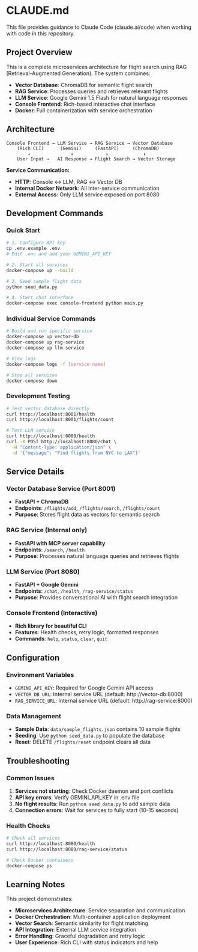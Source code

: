 # CLAUDE.md

This file provides guidance to Claude Code (claude.ai/code) when working with code in this repository.

## Project Overview

This is a complete microservices architecture for flight search using RAG (Retrieval-Augmented Generation). The system combines:
- **Vector Database**: ChromaDB for semantic flight search
- **RAG Service**: Processes queries and retrieves relevant flights  
- **LLM Service**: Google Gemini 1.5 Flash for natural language responses
- **Console Frontend**: Rich-based interactive chat interface
- **Docker**: Full containerization with service orchestration

## Architecture

```
Console Frontend → LLM Service → RAG Service → Vector Database
    (Rich CLI)      (Gemini)     (FastAPI)     (ChromaDB)
        ↓               ↓            ↓             ↓
    User Input →   AI Response → Flight Search → Vector Storage
```

**Service Communication:**
- **HTTP**: Console ↔ LLM, RAG ↔ Vector DB
- **Internal Docker Network**: All inter-service communication
- **External Access**: Only LLM service exposed on port 8080

## Development Commands

### Quick Start
```bash
# 1. Configure API key
cp .env.example .env
# Edit .env and add your GEMINI_API_KEY

# 2. Start all services
docker-compose up --build

# 3. Seed sample flight data
python seed_data.py

# 4. Start chat interface
docker-compose exec console-frontend python main.py
```

### Individual Service Commands
```bash
# Build and run specific service
docker-compose up vector-db
docker-compose up rag-service  
docker-compose up llm-service

# View logs
docker-compose logs -f [service-name]

# Stop all services
docker-compose down
```

### Development Testing
```bash
# Test vector database directly
curl http://localhost:8001/health
curl http://localhost:8001/flights/count

# Test LLM service
curl http://localhost:8080/health
curl -X POST http://localhost:8080/chat \
  -H "Content-Type: application/json" \
  -d '{"message": "Find flights from NYC to LAX"}'
```

## Service Details

### Vector Database Service (Port 8001)
- **FastAPI + ChromaDB**
- **Endpoints**: `/flights/add`, `/flights/search`, `/flights/count`
- **Purpose**: Stores flight data as vectors for semantic search

### RAG Service (Internal only)
- **FastAPI with MCP server capability**
- **Endpoints**: `/search`, `/health`
- **Purpose**: Processes natural language queries and retrieves flights

### LLM Service (Port 8080)
- **FastAPI + Google Gemini**
- **Endpoints**: `/chat`, `/health`, `/rag-service/status`
- **Purpose**: Provides conversational AI with flight search integration

### Console Frontend (Interactive)
- **Rich library for beautiful CLI**
- **Features**: Health checks, retry logic, formatted responses
- **Commands**: `help`, `status`, `clear`, `quit`

## Configuration

### Environment Variables
- `GEMINI_API_KEY`: Required for Google Gemini API access
- `VECTOR_DB_URL`: Internal service URL (default: http://vector-db:8000)
- `RAG_SERVICE_URL`: Internal service URL (default: http://rag-service:8000)

### Data Management
- **Sample Data**: `data/sample_flights.json` contains 10 sample flights
- **Seeding**: Use `python seed_data.py` to populate the database
- **Reset**: DELETE `/flights/reset` endpoint clears all data

## Troubleshooting

### Common Issues
1. **Services not starting**: Check Docker daemon and port conflicts
2. **API key errors**: Verify GEMINI_API_KEY in .env file
3. **No flight results**: Run `python seed_data.py` to add sample data
4. **Connection errors**: Wait for services to fully start (10-15 seconds)

### Health Checks
```bash
# Check all services
curl http://localhost:8080/health
curl http://localhost:8080/rag-service/status

# Check Docker containers
docker-compose ps
```

## Learning Notes

This project demonstrates:
- **Microservices Architecture**: Service separation and communication
- **Docker Orchestration**: Multi-container application deployment
- **Vector Search**: Semantic similarity for flight matching
- **API Integration**: External LLM service integration
- **Error Handling**: Graceful degradation and retry logic
- **User Experience**: Rich CLI with status indicators and help